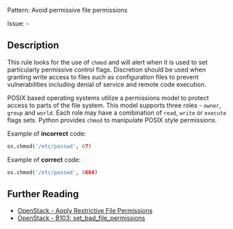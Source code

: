 Pattern: Avoid permissive file permissions

Issue: -

## Description


This rule looks for the use of `chmod` and will alert when it is used
to set particularly permissive control flags. Discretion should be used when granting write access to files such as configuration files to prevent vulnerabilities including denial of service and remote code execution.

POSIX based operating systems utilize a permissions model to protect access to
parts of the file system. This model supports three roles - `owner`, `group` and
`world`. Each role may have a combination of `read`, `write` or `execute` flags
sets. Python provides `chmod` to manipulate POSIX style permissions.


Example of **incorrect** code:

```python
os.chmod('/etc/passwd', 07)
```

Example of **correct** code:

```python
os.chmod('/etc/passwd', 0664)
```

## Further Reading

* [OpenStack - Apply Restrictive File Permissions](https://security.openstack.org/guidelines/dg_apply-restrictive-file-permissions.html)
* [OpenStack - B103: set_bad_file_permissions](https://docs.openstack.org/developer/bandit/plugins/set_bad_file_permissions.html)
